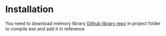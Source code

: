 # Installation
You need to download memory library [Github library repo](https://github.com/erfg12/memory.dll) in project folder to compile exe and add it in reference
